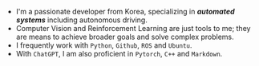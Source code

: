 - I'm a passionate developer from Korea, specializing in ***automated systems*** including autonomous driving.  
- Computer Vision and Reinforcement Learning are just tools to me; they are means to achieve broader goals and solve complex problems.
- I frequently work with `Python`, `Github`, `ROS` and `Ubuntu`.
- With `ChatGPT`, I am also proficient in `Pytorch`, `C++` and `Markdown`.
